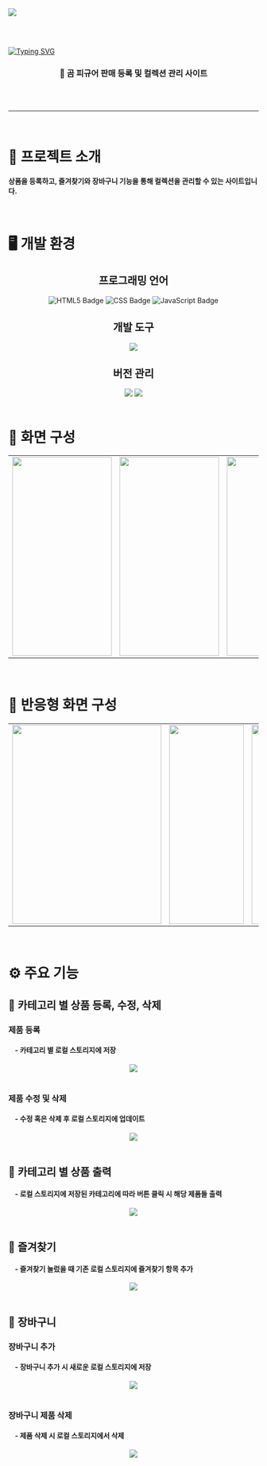 <img src="https://github.com/user-attachments/assets/24d09599-4a05-4bfe-ae7b-e6c064cc4c53"/>

<br/><br/>

[![Typing SVG](https://readme-typing-svg.demolab.com?font=Fira+Code&weight=500&size=40&duration=3000&pause=1000&color=444444&center=true&vCenter=true&width=1000&lines=BEAR+CRAFT+SHOP)](https://git.io/typing-svg)

<h3 align="center"> 🧸 곰 피규어 판매 등록 및 컬렉션 관리 사이트 </h3>
<br/><br/><hr/>

<br/>

# 📄 프로젝트 소개

#### 상품을 등록하고, 즐겨찾기와 장바구니 기능을 통해 컬렉션을 관리할 수 있는 사이트입니다.

<br/>

# 🖥 개발 환경

<div align="center">
 <h2> 프로그래밍 언어 </h2>
  <img src="https://img.shields.io/badge/html5-F0A228.svg?&style=for-the-badge&logo=html5&logoColor=white" alt="HTML5 Badge" /> <img src="https://img.shields.io/badge/css-%231572B6.svg?&style=for-the-badge&logo=css&logoColor=white"  alt="CSS Badge" /> <img src="https://img.shields.io/badge/javascript-%23F7DF1E.svg?&style=for-the-badge&logo=javascript&logoColor=black" alt="JavaScript Badge" />

  <h2> 개발 도구 </h2> 
  <img src="https://img.shields.io/badge/visual%20studio%20code-%23007ACC.svg?&style=for-the-badge&logo=visual%20studio%20code&logoColor=white" />

  <h2> 버전 관리 </h2> 
  <img src="https://img.shields.io/badge/git-%23F05032.svg?&style=for-the-badge&logo=git&logoColor=white" /> <img src="https://img.shields.io/badge/github-%23181717.svg?&style=for-the-badge&logo=github&logoColor=white" />

</div>

<br/>

# 📰 화면 구성

<table>
  <tr>
    <td><img src="https://github.com/user-attachments/assets/90ebae87-b8f1-4264-86c9-265808b7bf70" width="200" height="400"></td>
    <td><img src="https://github.com/user-attachments/assets/d7323a8d-be58-4a7e-b6c9-665ed152e3da" width="200" height="400"></td>
    <td><img src="https://github.com/user-attachments/assets/49553aa1-2f65-4c3a-81a5-332299481b75" width="200" height="400"></td>
    <td><img src="https://github.com/user-attachments/assets/6b654265-6af0-4fc1-869c-c698a059eb19" width="200" height="400"></td>
    <td><img src="https://github.com/user-attachments/assets/1bfb84db-4859-4e76-93a6-2c471c0fadec" width="200" height="400"></td>
  </tr>
</table>


<br/>

# 📱 반응형 화면 구성

<table>
  <tr>
    <td><img src="https://github.com/user-attachments/assets/18b211f5-fa48-4a58-8c7f-ab528aeffe64" width="300" height="400"></td>
    <td><img src="https://github.com/user-attachments/assets/f7d919d5-0516-424d-911e-f51ecdc488e4" width="150" height="400"></td>
    <td><img src="https://github.com/user-attachments/assets/779bcd17-417b-4cc5-9b2e-303216f33cd6" width="300" height="400"></td>
    <td><img src="https://github.com/user-attachments/assets/c6eb60ef-5a9e-4f90-8af5-a691aa8057e8" width="300" height="400"></td>
  </tr>
</table>

<br/>

# ⚙ 주요 기능

<h2> 🌟 카테고리 별 상품 등록, 수정, 삭제 </h2>
<h3> 제품 등록 </h3>
<h4>&nbsp&nbsp&nbsp&nbsp-&nbsp카테고리 별 로컬 스토리지에 저장</h4>
<div align="center">
  <img src="https://github.com/user-attachments/assets/93840334-d851-4eb5-8f28-08a47dca1f5a">
</div>

<br/>

<h3> 제품 수정 및 삭제 </h3>
<h4>&nbsp&nbsp&nbsp&nbsp-&nbsp수정 혹은 삭제 후 로컬 스토리지에 업데이트</h4>
<div align="center">
  <img src="https://github.com/user-attachments/assets/6b24d6f9-0d6c-418d-9c6b-8a7774c97626">
</div>

<br/>

<h2> 🌟 카테고리 별 상품 출력 </h2>
<h4>&nbsp&nbsp&nbsp&nbsp-&nbsp로컬 스토리지에 저장된 카테고리에 따라 버튼 클릭 시 해당 제품들 출력</h4>
<div align="center">
  <img src="https://github.com/user-attachments/assets/25d33623-bc39-4c80-a785-9fade1477021">
</div>

<br/>

<h2> 🌟 즐겨찾기 </h2>
<h4>&nbsp&nbsp&nbsp&nbsp-&nbsp즐겨찾기 눌렀을 때 기존 로컬 스토리지에 즐겨찾기 항목 추가</h4>
<div align="center">
  <img src="https://github.com/user-attachments/assets/f6b7efea-41ff-4989-8f09-b8b236568b76">
</div>

<br/>

<h2> 🌟 장바구니 </h2>
<h3> 장바구니 추가 </h3>
<h4>&nbsp&nbsp&nbsp&nbsp-&nbsp장바구니 추가 시 새로운 로컬 스토리지에 저장</h4>
<div align="center">
  <img src="https://github.com/user-attachments/assets/3b7b0bd6-16bb-4670-9d5f-ccf4c1c397e0">
</div>

<br/>

<h3> 장바구니 제품 삭제 </h3>
<h4>&nbsp&nbsp&nbsp&nbsp-&nbsp제품 삭제 시 로컬 스토리지에서 삭제</h4>
<div align="center">
  <img src="https://github.com/user-attachments/assets/638c2d37-97a5-4aa3-aea9-9f8f687834ce">
</div>

<br/>

